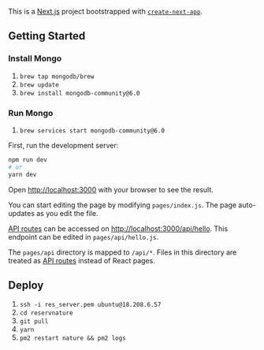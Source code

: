 This is a [Next.js](https://nextjs.org/) project bootstrapped with [`create-next-app`](https://github.com/vercel/next.js/tree/canary/packages/create-next-app).

## Getting Started

### Install Mongo

1. `brew tap mongodb/brew`
1. `brew update`
1. `brew install mongodb-community@6.0`

### Run Mongo

1. `brew services start mongodb-community@6.0`

First, run the development server:

```bash
npm run dev
# or
yarn dev
```

Open [http://localhost:3000](http://localhost:3000) with your browser to see the result.

You can start editing the page by modifying `pages/index.js`. The page auto-updates as you edit the file.

[API routes](https://nextjs.org/docs/api-routes/introduction) can be accessed on [http://localhost:3000/api/hello](http://localhost:3000/api/hello). This endpoint can be edited in `pages/api/hello.js`.

The `pages/api` directory is mapped to `/api/*`. Files in this directory are treated as [API routes](https://nextjs.org/docs/api-routes/introduction) instead of React pages.

## Deploy

1. `ssh -i res_server.pem ubuntu@18.208.6.57`
2. `cd reservnature`
3. `git pull`
4. `yarn`
5. `pm2 restart nature && pm2 logs`
